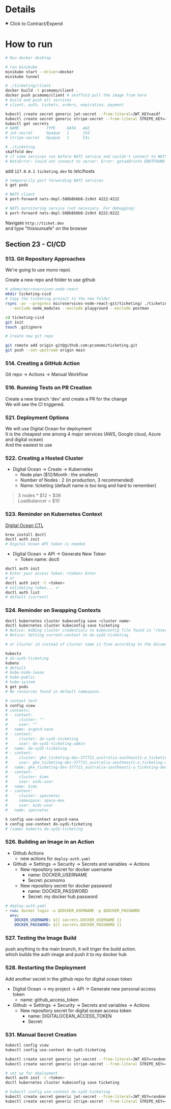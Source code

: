 # Details

<details open> 
  <summary>Click to Contract/Expend</summary>

# How to run

```sh
# Run docker desktop

# run minikube
minikube start --driver=docker
minikube tunnel

# ./ticketing/client
docker build -t pcsmomo/client .
docker push pcsmomo/client # skaffold pull the image from here
# build and push all services
# client, auth, tickets, orders, expiration, payment

kubectl create secret generic jwt-secret --from-literal=JWT_KEY=asdf
kubectl create secret generic stripe-secret --from-literal STRIPE_KEY=<Secret key>
kubectl get secrets
# NAME            TYPE     DATA   AGE
# jwt-secret      Opaque   1      15d
# stripe-secret   Opaque   1      53s

# ./ticketing
skaffold dev
# if some services run before NATS service and couldn't connect to NATS, delete the pod to restart it.
# NatsError: Could not connect to server: Error: getaddrinfo ENOTFOUND nats-srv
```

add `127.0.0.1 ticketing.dev` to /etc/hosts

```sh
# temporarily port forwarding NATS services
k get pods

# NATS client
k port-forward nats-depl-588b8b6b8-2s9nt 4222:4222

# NATS mornitoring service (not necessary. For debugging)
k port-forward nats-depl-588b8b6b8-2s9nt 8222:8222
```

Navigate `http://ticket.dev`\
and type "thisisunsafe" on the browser

## Section 23 - CI/CD

### 513. Git Repository Approaches

We're going to use mono repo\

Create a new repo and folder to use github

```sh
# udemy/microservices-node-react
mkdir ticketing-cicd
# Copy the ticketing project to the new folder
rsync -av --progress microservices-node-react-git/ticketing/ ./ticketing-cicd/ \
  --exclude node_modules --exclude playground --exclude postman

cd ticketing-cicd
git init
touch .gitignore

# Create new git repo

git remote add origin git@github.com:pcsmomo/ticketing.git
git push --set-upstream origin main
```

### 514. Creating a GitHub Action

Git repo -> Actions -> Manual Workflow

### 516. Running Tests on PR Creation

Create a new branch 'dev' and create a PR for the change\
We will see the CI triggered.

### 521. Deployment Options

We will use Digital Ocean for deployment \
It is the cheapest one among 4 major services (AWS, Google cloud, Azure and digital ocean) \
And the easiest to use

### 522. Creating a Hosted Cluster

- Digital Ocean -> Create -> Kubernetes
  - Node plan ($12/Month : the smallest)
  - Number of Nodes : 2 (in production, 3 recommended)
  - Name: ticketing (default name is too long and hard to remember)

> 3 nodes \* $12 = $36\
> Loadbalancer = $10

### 523. Reminder on Kubernetes Context

[Digital Ocean CTL](https://github.com/digitalocean/doctl)

```sh
brew install doctl
doctl auth init
# Digital Ocean API token is needed
```

- Digital Ocean -> API -> Generate New Token
  - Token name: doctl

```sh
doctl auth init
# Enter your access token: <token> Enter
# or
doctl auth init -t <token>
# Validating token... ✔
doctl auth list
# default (current)
```

### 524. Reminder on Swapping Contexts

```sh
doctl kubernetes cluster kubeconfig save <cluster name>
doctl kubernetes cluster kubeconfig save ticketing
# Notice: Adding cluster credentials to kubeconfig file found in "/Users/noah/.kube/config"
# Notice: Setting current-context to do-syd1-ticketing

# or cluster id instead of cluster name is fine according to the document
```

```sh
kubectx
# do-syd1-ticketing
kubens
# default
# kube-node-lease
# kube-public
# kube-system
k get pods
# No resources found in default namespace.
```

```sh
# context test
k config view
# contexts:
# - context:
#     cluster: ""
#     user: ""
#   name: argocd-nana
# - context:
#     cluster: do-syd1-ticketing
#     user: do-syd1-ticketing-admin
#   name: do-syd1-ticketing
# - context:
#     cluster: gke_ticketing-dev-377721_australia-southeast1-a_ticketing-dev
#     user: gke_ticketing-dev-377721_australia-southeast1-a_ticketing-dev
#   name: gke_ticketing-dev-377721_australia-southeast1-a_ticketing-dev
# - context:
#     cluster: kimn
#     user: oidc-user
#   name: kimn
# - context:
#     cluster: specnetes
#     namespace: space-mex
#     user: oidc-user
#   name: specnetes

k config use-context argocd-nana
k config use-context do-syd1-ticketing
# (same) kubectx do-syd1-ticketing
```

### 526. Building an Image in an Action

- Github Actions
  - new actions for `deploy-auth.yaml`
- Github -> Settings -> Security -> Secrets and variables -> Actions
  - New repository secret for docker username
    - name: DOCKER_USERNAME
    - Secret: pcsmomo
  - New repository secret for docker password
    - name: DOCKER_PASSWORD
    - Secret: my docker hub password

```yaml
# deploy-auth.yaml
- run: docker login -u $DOCKER_USERNAME -p $DOCKER_PASSWORD
  env:
    DOCKER_USERNAME: ${{ secrets.DOCKER_USERNAME }}
    DOCKER_PASSWORD: ${{ secrets.DOCKER_PASSWORD }}
```

### 527. Testing the Image Build

push anything to the main branch, it will triger the build action.\
which builds the auth image and push it to my docker hub

### 528. Restarting the Deployment

Add another secret in the github repo for digital ocean token

- Digital Ocean -> my project -> API -> Generate new personal access token
  - name: github_access_token
- Github -> Settings -> Security -> Secrets and variables -> Actions
  - New repository secret for digital ocean access token
    - name: DIGITALOCEAN_ACCESS_TOKEN
    - Secret: <digital ocean access token>

### 531. Manual Secret Creation

```sh
kubectl config view
kubectl config use-context do-syd1-ticketing

kubectl create secret generic jwt-secret --from-literal=JWT_KEY=randomstring
kubectl create secret generic stripe-secret --from-literal STRIPE_KEY=<Secret key: not public key>
```

</details>

```sh
# set up for deployment
doctl auth init -t <token>
doctl kubernetes cluster kubeconfig save ticketing

# kubectl config use-context do-syd1-ticketing
kubectl create secret generic jwt-secret --from-literal=JWT_KEY=randomstring
kubectl create secret generic stripe-secret --from-literal STRIPE_KEY=<Secret key: not public key>
```
